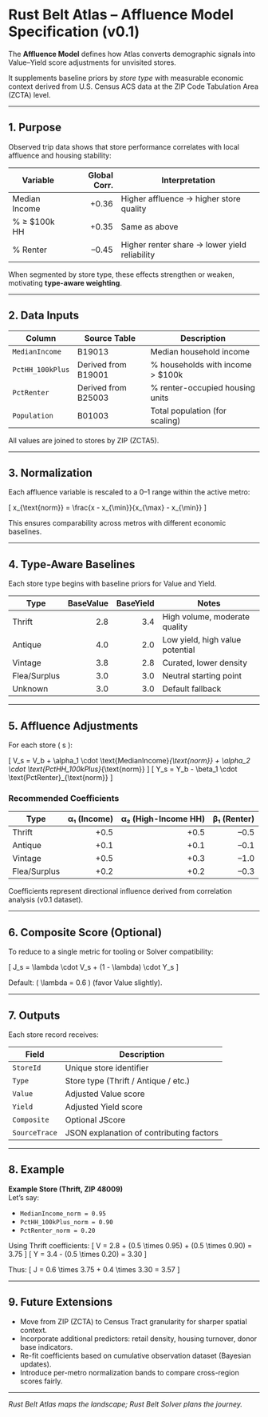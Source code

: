 # Rust Belt Atlas – Affluence Model Specification (v0.1)

The **Affluence Model** defines how Atlas converts demographic signals into
Value–Yield score adjustments for unvisited stores.

It supplements baseline priors by *store type* with measurable
economic context derived from U.S. Census ACS data at the ZIP Code Tabulation Area (ZCTA) level.

---

## 1. Purpose

Observed trip data shows that store performance correlates with local affluence and housing stability:

| Variable        | Global Corr. | Interpretation                          |
|------------------|-------------:|-----------------------------------------|
| Median Income     | +0.36        | Higher affluence → higher store quality |
| % ≥ \$100k HH     | +0.35        | Same as above                            |
| % Renter          | –0.45        | Higher renter share → lower yield reliability |

When segmented by store type, these effects strengthen or weaken, motivating **type-aware weighting**.

---

## 2. Data Inputs

| Column             | Source Table         | Description                         |
|---------------------|----------------------|-------------------------------------|
| `MedianIncome`      | B19013               | Median household income             |
| `PctHH_100kPlus`    | Derived from B19001   | % households with income > \$100k   |
| `PctRenter`         | Derived from B25003    | % renter-occupied housing units     |
| `Population`        | B01003               | Total population (for scaling)      |

All values are joined to stores by ZIP (ZCTA5).

---

## 3. Normalization

Each affluence variable is rescaled to a 0–1 range within the active metro:

\[
x_{\text{norm}} = \frac{x - x_{\min}}{x_{\max} - x_{\min}}
\]

This ensures comparability across metros with different economic baselines.

---

## 4. Type-Aware Baselines

Each store type begins with baseline priors for Value and Yield.

| Type     | BaseValue | BaseYield | Notes                               |
|----------|----------:|-----------:|--------------------------------------|
| Thrift   | 2.8       | 3.4        | High volume, moderate quality         |
| Antique  | 4.0       | 2.0        | Low yield, high value potential       |
| Vintage  | 3.8       | 2.8        | Curated, lower density                |
| Flea/Surplus | 3.0  | 3.0        | Neutral starting point                |
| Unknown  | 3.0       | 3.0        | Default fallback                      |

---

## 5. Affluence Adjustments

For each store \( s \):

\[
V_s = V_b + \alpha_1 \cdot \text{MedianIncome}_{\text{norm}} + \alpha_2 \cdot \text{PctHH\_100kPlus}_{\text{norm}}
\]
\[
Y_s = Y_b - \beta_1 \cdot \text{PctRenter}_{\text{norm}}
\]

### Recommended Coefficients

| Type     | α₁ (Income) | α₂ (High-Income HH) | β₁ (Renter) |
|----------|------------:|--------------------:|------------:|
| Thrift   | +0.5        | +0.5                | –0.5         |
| Antique  | +0.1        | +0.1                | –0.1         |
| Vintage  | +0.5        | +0.3                | –1.0         |
| Flea/Surplus | +0.2   | +0.2                | –0.3         |

Coefficients represent directional influence derived from correlation analysis (v0.1 dataset).

---

## 6. Composite Score (Optional)

To reduce to a single metric for tooling or Solver compatibility:

\[
J_s = \lambda \cdot V_s + (1 - \lambda) \cdot Y_s
\]

Default: \( \lambda = 0.6 \) (favor Value slightly).

---

## 7. Outputs

Each store record receives:

| Field        | Description                           |
|--------------|----------------------------------------|
| `StoreId`     | Unique store identifier                |
| `Type`        | Store type (Thrift / Antique / etc.)  |
| `Value`       | Adjusted Value score                  |
| `Yield`       | Adjusted Yield score                  |
| `Composite`   | Optional JScore                        |
| `SourceTrace` | JSON explanation of contributing factors|

---

## 8. Example

**Example Store (Thrift, ZIP 48009)**  
Let’s say:
- `MedianIncome_norm = 0.95`
- `PctHH_100kPlus_norm = 0.90`
- `PctRenter_norm = 0.20`

Using Thrift coefficients:
\[
V = 2.8 + (0.5 \times 0.95) + (0.5 \times 0.90) = 3.75
\]
\[
Y = 3.4 - (0.5 \times 0.20) = 3.30
\]

Thus:
\[
J = 0.6 \times 3.75 + 0.4 \times 3.30 = 3.57
\]

---

## 9. Future Extensions

- Move from ZIP (ZCTA) to Census Tract granularity for sharper spatial context.  
- Incorporate additional predictors: retail density, housing turnover, donor base indicators.  
- Re-fit coefficients based on cumulative observation dataset (Bayesian updates).  
- Introduce per-metro normalization bands to compare cross-region scores fairly.

---

*Rust Belt Atlas maps the landscape; Rust Belt Solver plans the journey.*
